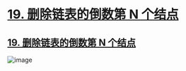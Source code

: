 # [19. 删除链表的倒数第 N 个结点](https://github.com/imtsingyun/LeetCode/issues/27)

## [19. 删除链表的倒数第 N 个结点](https://leetcode.cn/problems/remove-nth-node-from-end-of-list/)

![image](https://user-images.githubusercontent.com/56377217/200317705-44ed8408-0b0e-45a6-af48-92ff9fff1d6d.png)
